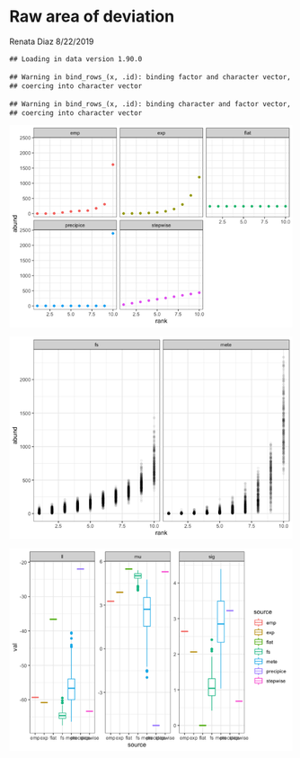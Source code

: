 Raw area of deviation
================
Renata Diaz
8/22/2019

    ## Loading in data version 1.90.0

    ## Warning in bind_rows_(x, .id): binding factor and character vector,
    ## coercing into character vector

    ## Warning in bind_rows_(x, .id): binding character and factor vector,
    ## coercing into character vector

![](poilog_files/figure-markdown_github/make%20and%20plot%20extreme%20cases-1.png)

![](poilog_files/figure-markdown_github/draw%20and%20plot%20fs%20and%20mete%20corpuses-1.png)

![](poilog_files/figure-markdown_github/sad%20poilog%20best%20fit-1.png)
